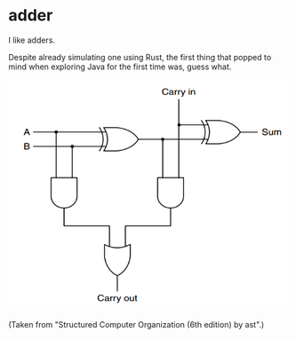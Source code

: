 # adder

I like adders.

Despite already simulating one using Rust, the first thing that popped to mind when exploring Java for the first time was, guess what.

![diagram](adder.png)

(Taken from "Structured Computer Organization (6th edition) by ast".)
